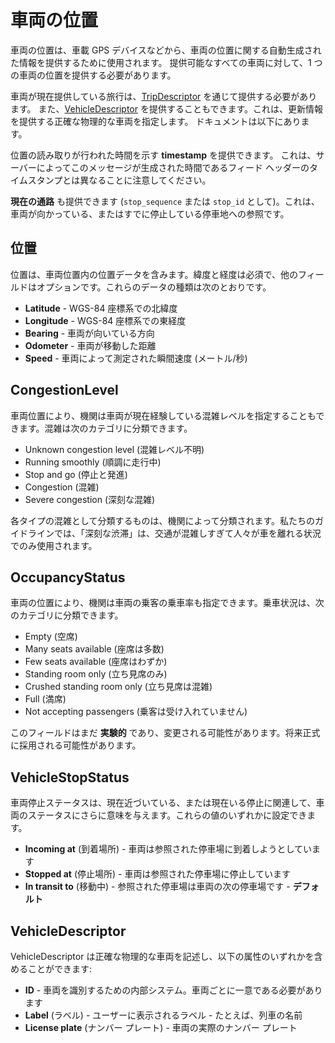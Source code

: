 # 車両の位置

車両の位置は、車載 GPS デバイスなどから、車両の位置に関する自動生成された情報を提供するために使用されます。 提供可能なすべての車両に対して、1 つの車両の位置を提供する必要があります。

車両が現在提供している旅行は、[TripDescriptor](../../reference/#message-tripdescriptor) を通じて提供する必要があります。 また、[VehicleDescriptor](../../reference/#message-vehicledescriptor) を提供することもできます。これは、更新情報を提供する正確な物理的な車両を指定します。 ドキュメントは以下にあります。

位置の読み取りが行われた時間を示す **timestamp** を提供できます。 これは、サーバーによってこのメッセージが生成された時間であるフィード ヘッダーのタイムスタンプとは異なることに注意してください。

**現在の通路** も提供できます (`stop_sequence` または `stop_id` として)。これは、車両が向かっている、またはすでに停止している停車地への参照です。

## 位置

位置は、車両位置内の位置データを含みます。緯度と経度は必須で、他のフィールドはオプションです。これらのデータの種類は次のとおりです。

* **Latitude** - WGS-84 座標系での北緯度
* **Longitude** - WGS-84 座標系での東経度
* **Bearing** - 車両が向いている方向
* **Odometer** - 車両が移動した距離
* **Speed** - 車両によって測定された瞬間速度 (メートル/秒)

## CongestionLevel

車両位置により、機関は車両が現在経験している混雑レベルを指定することもできます。混雑は次のカテゴリに分類できます。

* Unknown congestion level (混雑レベル不明)
* Running smoothly (順調に走行中)
* Stop and go (停止と発進)
* Congestion (混雑)
* Severe congestion (深刻な混雑)

各タイプの混雑として分類するものは、機関によって分類されます。私たちのガイドラインでは、「深刻な渋滞」は、交通が混雑しすぎて人々が車を離れる状況でのみ使用されます。

## OccupancyStatus

車両の位置により、機関は車両の乗客の乗車率も指定できます。乗車状況は、次のカテゴリに分類できます。

* Empty (空席)
* Many seats available (座席は多数)
* Few seats available (座席はわずか)
* Standing room only (立ち見席のみ)
* Crushed standing room only (立ち見席は混雑)
* Full (満席)
* Not accepting passengers (乗客は受け入れていません)

このフィールドはまだ **実験的** であり、変更される可能性があります。将来正式に採用される可能性があります。

## VehicleStopStatus

車両停止ステータスは、現在近づいている、または現在いる停止に関連して、車両のステータスにさらに意味を与えます。これらの値のいずれかに設定できます。

* **Incoming at** (到着場所) - 車両は参照された停車場に到着しようとしています
* **Stopped at** (停止場所) - 車両は参照された停車場に停止しています
* **In transit to** (移動中) - 参照された停車場は車両の次の停車場です - **デフォルト**

## VehicleDescriptor

VehicleDescriptor は正確な物理的な車両を記述し、以下の属性のいずれかを含めることができます:

* **ID** - 車両を識別するための内部システム。車両ごとに一意である必要があります
* **Label** (ラベル) - ユーザーに表示されるラベル - たとえば、列車の名前
* **License plate** (ナンバー プレート) - 車両の実際のナンバー プレート